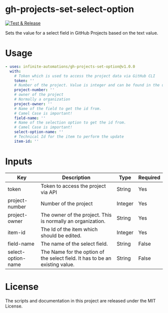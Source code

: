 # gh-projects-set-select-option

[![Test & Release](https://github.com/infinite-automations/gh-projects-set-select-option/actions/workflows/test-release.yml/badge.svg?branch=main)](https://github.com/infinite-automations/gh-projects-set-select-option/actions/workflows/test-release.yml)

Sets the value for a select field in GitHub Projects based on the text value.

# Usage

```yaml
- uses: infinite-automations/gh-projects-set-option@v1.0.0
  with:
    # Token which is used to access the project data via GitHub CLI
    token: ''
    # Number of the project. Value is integer and can be found in the url of the project view. Example url: https://github.com/orgs/infinite-automations/projects/1/settings
    project-number: ''
    # owner of the project
    # Normally a organization
    project-owner: ''
    # Name of the field to get the id from.
    # Camel Case is important!
    field-name: ''
    # Name of the selection option to get the id from.
    # Camel Case is important!
    select-option-name: ''
    # Technical Id for the item to perform the update
    item-id: ''
```

# Inputs

| Key                | Description                                                                  | Type    | Required |
| ------------------ | ---------------------------------------------------------------------------- | ------- | -------- |
| token              | Token to access the project via API                                          | String  | Yes      |
| project-number     | Number of the project                                                        | Integer | Yes      |
| project-owner      | The owner of the project. This is normally an organization.                  | String  | Yes      |
| item-id            | The Id of the item which should be edited.                                   | Integer | Yes      |
| field-name         | The name of the select field.                                                | String  | False    |
| select-option-name | The Name for the option of the select field. It has to be an existing value. | String  | False    |

# License

The scripts and documentation in this project are released under the MIT License.
